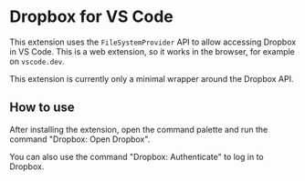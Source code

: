 # Dropbox for VS Code

This extension uses the `FileSystemProvider` API to allow accessing Dropbox in VS Code. This is a web extension, so it works in the browser, for example on `vscode.dev`.

This extension is currently only a minimal wrapper around the Dropbox API.

## How to use

After installing the extension, open the command palette and run the command "Dropbox: Open Dropbox".

You can also use the command "Dropbox: Authenticate" to log in to Dropbox.